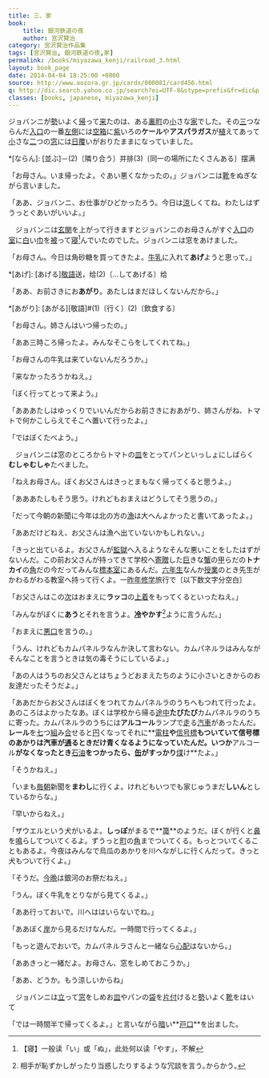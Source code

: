 ```yaml
---
title: 三、家
book:
    title: 銀河鉄道の夜
    author: 宮沢賢治
category: 宮沢賢治作品集
tags: [宮沢賢治, 銀河鉄道の夜,家]
permalink: /books/miyazawa_kenji/railroad_3.html
layout: book_page
date: 2014-04-04 18:25:00 +0800
source: http://www.aozora.gr.jp/cards/000081/card456.html
q: http://dic.search.yahoo.co.jp/search?ei=UTF-8&stype=prefix&fr=dic&p
classes: [books, japanese, miyazawa_kenji]
---
```


ジョバンニが[勢](##いきお)いよく[帰](##かえ)って[来](##き)たのは、ある[裏町](##うらまち)の[小](##ちい)さな[家](##いえ)でした。その[三](##みっ)つならんだ[入口](##いりぐち)の一番[左側](##ひだりがわ)には[空箱](##あきばこ)に[紫](##むらさき)いろの**ケール**や**アスパラガス**が[植](##う)えてあって[小](##ちい)さな[二](##ふた)つの[窓](##まど)には[日覆](##ひおお)いがおりたままになっていました。

*[ならん]: [並ぶ]－(2)〔隣り合う〕并排(3)〔同一の場所にたくさんある〕摆满

「お母さん。いま帰ったよ。ぐあい悪くなかったの。」ジョバンニは[靴](##くつ)をぬぎながら言いました。

「ああ、ジョバンニ、お仕事がひどかったろう。今日は[涼](##すず)しくてね。わたしはずうっとぐあいがいいよ。」

　ジョバンニは[玄関](##げんかん)を上がって行きますとジョバンニのお母さんがすぐ[入口](##いりぐち)の[室](##しつ)に[白](##しろ)い[巾](##きれ)を[被](##かぶ)って[寝](##やす)[^1]んでいたのでした。ジョバンニは窓をあけました。

[^1]: 【寝】一般读「い」或「ぬ」，此处何以读「やす」，不解

「お母さん。今日は角砂糖を買ってきたよ。[牛乳](##ぎゅうにゅう)に入れて**あげ**ようと思って。」

*[あげ]: [あげる][敬語](1)送，给(2)〔…してあげる〕给

「ああ、お前さきにお**あがり**。あたしはまだほしくないんだから。」

*[あがり]: [あがる][敬語]#(1)〔行く〕(2)〔飲食する〕

「お母さん。姉さんはいつ帰ったの。」

「ああ三時ころ帰ったよ。みんなそこらをしてくれてね。」

「お母さんの牛乳は来ていないんだろうか。」

「来なかったろうかねえ。」

「ぼく行ってとって来よう。」

「あああたしはゆっくりでいいんだからお前さきにおあがり、姉さんがね、トマトで何かこしらえてそこへ置いて行ったよ。」

「ではぼくたべよう。」

　ジョバンニは窓のところからトマトの[皿](##さら)をとってパンといっしょにしばらく**むしゃむしゃ**たべました。

「ねえお母さん。ぼくお父さんはきっとまもなく帰ってくると思うよ。」

「あああたしもそう思う。けれどもおまえはどうしてそう思うの。」

「だって今朝の新聞に今年は北の方の[漁](##りょう)は大へんよかったと書いてあったよ。」

「ああだけどねえ、お父さんは漁へ出ていないかもしれない。」

「きっと出ているよ。お父さんが[監獄](##かんごく)へ入るようなそんな悪いことをしたはずがないんだ。この前お父さんが持ってきて学校へ[寄贈](##きぞう)した[巨](##おお)きな[蟹](##かに)の[甲](##こう)らだの**トナカイ**の[角](##つの)だの今だってみんな[標本室](##ひょうほんしつ)にあるんだ。[六年生](##ろくねんせい)なんか[授業](##じゅぎょう)のとき先生がかわるがわる教室へ持って行くよ。一[昨年](##さくねん)[修学](##しゅうがく)旅行で〔以下数文字分空白〕

「お父さんはこの[次](##つぎ)はおまえに**ラッコ**の[上着](##うわぎ)をもってくるといったねえ。」

「みんながぼくに**あう**とそれを言うよ。**[冷](##ひ)やかす**[^2]ように言うんだ。」

[^2]: 相手が恥ずかしがったり当惑したりするような冗談を言う｡からかう｡

「おまえに[悪口](##わるくち)を言うの。」

「うん、けれどもカムパネルラなんか決して言わない。カムパネルラはみんながそんなことを言うときは気の毒そうにしているよ。」

「あの人はうちのお父さんとはちょうどおまえたちのように小さいときからのお友達だったそうだよ。」

「ああだからお父さんはぼくをつれてカムパネルラのうちへもつれて行ったよ。あのころはよかったなあ。ぼくは学校から帰る[途中](##とちゅう)**たびたび**カムパネルラのうちに寄った。カムパネルラのうちには**アルコール**ランプで[走](##はし)る[汽車](##きしゃ)があったんだ。**レール**を[七](##なな)つ[組](##く)み[合](##あわ)せると[円](##まる)くなってそれに**[電柱](##でんちゅう)**や**[信号標](##しんごうひょう)**もついていて信号標のあかりは汽車が[通](##とお)るときだけ青くなるようになっていたんだ。いつか**アルコール**がなくなったとき**[石油](##せきゆ)**をつかったら、[缶](##かん)がすっかり**[煤](##すす)け**たよ。」

「そうかねえ。」

「いまも[毎朝](##まいあさ)新聞を**まわし**に行くよ。けれどもいつでも家じゅうまだ**しいん**としているからな。」

「早いからねえ。」

「ザウエルという犬がいるよ。**しっぽ**がまるで**[箒](##ほうき)**のようだ。ぼくが行くと[鼻](##はな)を[鳴](##な)らしてついてくるよ。ずうっと[町](##まち)の[角](##かど)までついてくる。もっとついてくることもあるよ。今夜はみんなで烏瓜のあかりを川へながしに行くんだって。きっと犬もついて行くよ。」

「そうだ。[今晩](##こんばん)は銀河のお祭だねえ。」

「うん。ぼく牛乳をとりながら見てくるよ。」

「ああ行っておいで。川へははいらないでね。」

「ああぼく[岸](##きし)から見るだけなんだ。一時間で行ってくるよ。」

「もっと遊んでおいで。カムパネルラさんと一緒なら[心配](##しんぱい)はないから。」

「ああきっと一緒だよ。お母さん、窓をしめておこうか。」

「ああ、どうか。もう涼しいからね」

　ジョバンニは[立](##た)って[窓](##まど)をしめお[皿](##さら)やパンの[袋](##ふくろ)を[片付](##かたづ)けると[勢](##いきお)いよく[靴](##くつ)をはいて

「では一時間半で帰ってくるよ。」と言いながら[暗](##くら)い**[戸口](##とぐち)**を出ました。
